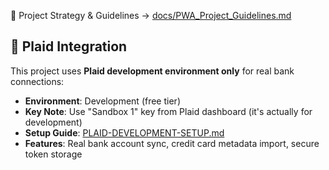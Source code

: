 📘 Project Strategy & Guidelines → [docs/PWA_Project_Guidelines.md](./docs/PWA_Project_Guidelines.md)

## 🏦 Plaid Integration

This project uses **Plaid development environment only** for real bank connections:

- **Environment**: Development (free tier)
- **Key Note**: Use "Sandbox 1" key from Plaid dashboard (it's actually for development)
- **Setup Guide**: [PLAID-DEVELOPMENT-SETUP.md](./PLAID-DEVELOPMENT-SETUP.md)
- **Features**: Real bank account sync, credit card metadata import, secure token storage